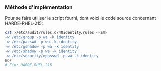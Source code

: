 ### Méthode d'implémentation
Pour se faire utiliser le script fourni, dont voici le code source concernant HARDE-RHEL-215:
```bash
cat >/etc/audit/rules.d/40identity.rules <<EOF
-w /etc/group -p wa -k identity
-w /etc/passwd -p wa -k identity
-w /etc/gshadow -p wa -k identity
-w /etc/shadow -p wa -k identity
-w /etc/security/opasswd -p wa -k identity
EOF
# Fin: HARDE-RHEL-215
```
